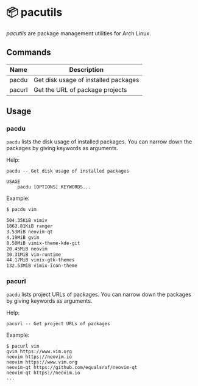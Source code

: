 # 📦 pacutils

*pacutils* are package management utilities for Arch Linux.

## Commands

|Name|Description|
|--|--|
|pacdu|Get disk usage of installed packages|
|pacurl|Get the URL of package projects|

## Usage

### pacdu

`pacdu` lists the disk usage of installed packages. You can narrow down the packages by giving keywords as arguments.

Help:

```
pacdu -- Get disk usage of installed packages

USAGE
    pacdu [OPTIONS] KEYWORDS...
```

Example:

```bash
$ pacdu vim

504.35KiB vimiv
1863.81KiB ranger
3.53MiB neovim-qt
4.19MiB gvim
8.50MiB vimix-theme-kde-git
20.45MiB neovim
30.31MiB vim-runtime
44.17MiB vimix-gtk-themes
132.53MiB vimix-icon-theme
```

### pacurl

`pacdu` lists project URLs of packages. You can narrow down the packages by giving keywords as arguments.

Help:
```
pacurl -- Get project URLs of packages
```

Example:
```
$ pacurl vim
gvim https://www.vim.org
neovim https://neovim.io
neovim https://www.vim.org
neovim-qt https://github.com/equalsraf/neovim-qt
neovim-qt https://neovim.io
...
```


